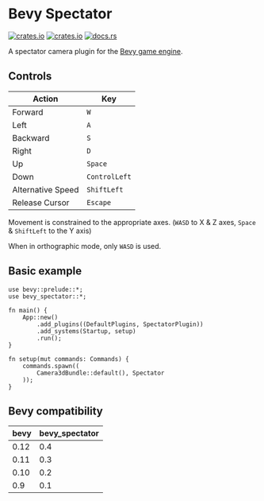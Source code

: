 # Bevy Spectator

[![crates.io](https://img.shields.io/crates/v/bevy_spectator)](https://crates.io/crates/bevy_spectator)
[![crates.io](https://img.shields.io/crates/d/bevy_spectator)](https://crates.io/crates/bevy_spectator)
[![docs.rs](https://docs.rs/bevy_spectator/badge.svg)](https://docs.rs/bevy_spectator)

A spectator camera plugin for the [Bevy game engine](https://bevyengine.org/).

## Controls

| Action            | Key           |
|-------------------|---------------|
| Forward           | `W`           |
| Left              | `A`           |
| Backward          | `S`           |
| Right             | `D`           |
| Up                | `Space`       |
| Down              | `ControlLeft` |
| Alternative Speed | `ShiftLeft`   |
| Release Cursor    | `Escape`      |

Movement is constrained to the appropriate axes. (`WASD` to X & Z axes, `Space` & `ShiftLeft` to the Y axis)

When in orthographic mode, only `WASD` is used.

## Basic example

```rust,no_run
use bevy::prelude::*;
use bevy_spectator::*;

fn main() {
    App::new()
        .add_plugins((DefaultPlugins, SpectatorPlugin))
        .add_systems(Startup, setup)
        .run();
}

fn setup(mut commands: Commands) {
    commands.spawn((
        Camera3dBundle::default(), Spectator
    ));
}
```

## Bevy compatibility

| bevy | bevy_spectator |
|------|----------------|
| 0.12 | 0.4            |
| 0.11 | 0.3            |
| 0.10 | 0.2            |
| 0.9  | 0.1            |
